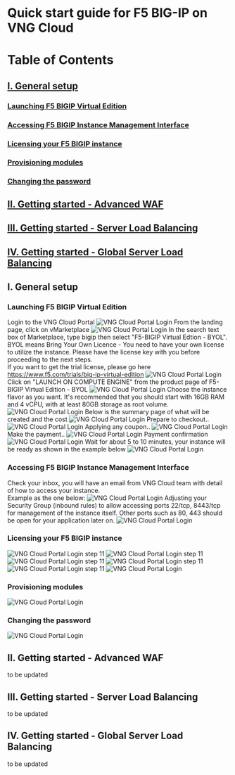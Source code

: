 # Quick start guide for F5 BIG-IP on VNG Cloud
# Table of Contents
## [I. General setup](#I)
### [Launching F5 BIGIP Virtual Edition](#I1)
### [Accessing F5 BIGIP Instance Management Interface](#I2)
### [Licensing your F5 BIGIP instance](#I3)
### [Provisioning modules](#I4)
### [Changing the password](#I5)
## [II. Getting started - Advanced WAF](#II)
## [III. Getting started - Server Load Balancing](#III)
## [IV. Getting started - Global Server Load Balancing](#IV)


## I. General setup <a name="I"></a>
### Launching F5 BIGIP Virtual Edition <a name="I1"></a>
Login to the VNG Cloud Portal
![VNG Cloud Portal Login](/img/vng-portal-login.png)
From the landing page, click on vMarketplace
![VNG Cloud Portal Login](/img/vng-portal-landingpage.png)
In the search text box of Marketplace, type bigip then select "F5-BIGIP Virtual Edtion - BYOL".<br>
BYOL means Bring Your Own Licence - You need to have your own license to utilize the instance. Please have the license key with you before proceeding to the next steps.<br>
If you want to get the trial license, please go here https://www.f5.com/trials/big-ip-virtual-edition
![VNG Cloud Portal Login](/img/vng-portal-marketplace-search-bigip.png)
Click on "LAUNCH ON COMPUTE ENGINE" from the product page of F5-BIGIP Virtual Edition - BYOL
![VNG Cloud Portal Login](/img/vng-portal-launch-bigip.png)
Choose the instance flavor as you want. It's recommended that you should start with 16GB RAM and 4 vCPU, with at least 80GB storage as root volume.
![VNG Cloud Portal Login](/img/vng-portal-bigip-instance-config.png)
Below is the summary page of what will be created and the cost
![VNG Cloud Portal Login](/img/vng-portal-bigip-launch-summary.png)
Prepare to checkout..
![VNG Cloud Portal Login](/img/vng-portal-checkout.png)
Applying any coupon..
![VNG Cloud Portal Login](/img/vng-bigip-checkout2.png)
Make the payment..
![VNG Cloud Portal Login](/img/vng-bigip-cloud-checkout3.png)
Payment confirmation
![VNG Cloud Portal Login](/img/vng-big-ip-checkout-done.png)
Wait for about 5 to 10 minutes, your instance will be ready as shown in the example below
![VNG Cloud Portal Login](/img/vng-bigip-instance-detail.png)
### Accessing F5 BIGIP Instance Management Interface <a name="I2"></a>
Check your inbox, you will have an email from VNG Cloud team with detail of how to access your instance.<br>
Example as the one below:
![VNG Cloud Portal Login](/img/vng-bigip-logindetail.png)
Adjusting your Security Group (inbound rules) to allow accessing ports 22/tcp, 8443/tcp for management of the instance itself. Other ports such as 80, 443 should be open for your application later on.
![VNG Cloud Portal Login](/img/vng-securitygroup.png)
### Licensing your F5 BIGIP instance <a name="I3"></a>
![VNG Cloud Portal Login](/img/vng-bigip-license.png)
step 11
![VNG Cloud Portal Login](/img/vng-bigip-license-key.png)
step 11
![VNG Cloud Portal Login](/img/license-activate1.png)
step 11
![VNG Cloud Portal Login](/img/license-activate2.png)
step 11
![VNG Cloud Portal Login](/img/license-activate3.png)
step 11
![VNG Cloud Portal Login](/img/license-activate4.png)
### Provisioning modules <a name="I4"></a>
![VNG Cloud Portal Login](/img/vng-bigip-provisioning.png)
### Changing the password <a name="I5"></a>
![VNG Cloud Portal Login](/img/change-password.png)

## II. Getting started - Advanced WAF <a name="II"></a>
to be updated
## III. Getting started - Server Load Balancing <a name="III"></a>
to be updated
## IV. Getting started - Global Server Load Balancing <a name="IV"></a>
to be updated

